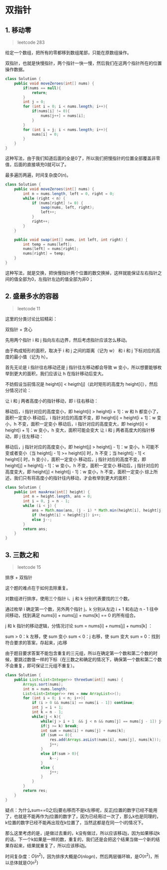 # 双指针
## 1. 移动零
> leetcode 283

给定一个数组，把所有的零都移到数组尾部，只能在原数组操作。

双指针，也就是快慢指针，两个指针一快一慢，然后我们在这两个指针所在的位置操作数据。

```java
class Solution {
    public void moveZeroes(int[] nums) {
        if(nums == null){
            return;
        }
        int j = 0;
        for (int i = 0; i < nums.length; i++){
            if(nums[i] != 0){
                nums[j++] = nums[i];
            }
        }
        for (int i = j; i < nums.length; i++){
            nums[i] = 0;
        }
    }
}
```
这种写法，由于我们知道后面的全是0了，所以我们把慢指针的位置全部覆盖非零值，后面的直接填充0就可以了。

最多遍历两遍，时间复杂度$O(n)$。

```java
class Solution {
    public void moveZeroes(int[] nums) {
        int n = nums.length, left = 0, right = 0;
        while (right < n) {
            if (nums[right] != 0) {
                swap(nums, left, right);
                left++;
            }
            right++;
        }
    }

    public void swap(int[] nums, int left, int right) {
        int temp = nums[left];
        nums[left] = nums[right];
        nums[right] = temp;
    }
}
```

这种写法，就是交换，把快慢指针两个位置的数交换掉，这样就能保证左右指针之间的值全部为0，左指针左边的值全部为非0；

## 2. 盛最多水的容器

> leetcode 11

这里的分类讨论比较精彩：

双指针 + 贪心

先用两个指针 i 和 j 指向左右边界，然后考虑指针应该怎么移动。

由于构成矩形的面积，取决于 i 和 j 之间的距离（记为 w） 和 i 和 j 下标对应的高度的最小值（记为 h）。

首先无论是 i 指针往右移动还是 j 指针往左移动都会导致 w 变小，所以想要能够枚举到更大的面积，我们应该让 h 在指针移动后变大。

不妨假设当前情况是 height[i] < heigth[j]（此时矩形的高度为 height[i]），然后分情况讨论：

让 i 和 j 两者高度小的指针移动，即 i 往右移动：

移动后，i 指针对应的高度变小，即 height[i] > height[i + 1]：w 和 h 都变小了，面积一定变小
移动后，i 指针对应的高度不变，即 height[i] = height[i + 1]：w 变小，h 不变，面积一定变小
移动后，i 指针对应的高度变大，即 height[i] < height[i + 1]：w 变小，h 变大，面积可能会变大
让 i 和 j 两者高度大的指针移动，即 j 往左移动：

移动后，j 指针对应的高度变小，即 height[j] > height[j - 1]：w 变小，h 可能不变或者变小（当 height[j - 1] >= height[i] 时，h 不变；当 height[j - 1] < height[i] 时，h 变小），面积一定变小
移动后，j 指针对应的高度不变，即 height[j] = height[j - 1]：w 变小，h 不变，面积一定变小
移动后，j 指针对应的高度变大，即 height[j] < height[j - 1]：w 变小，h 不变，面积一定变小
综上所述，我们只有将高度小的指针往内移动，才会枚举到更大的面积：


```java
class Solution {
    public int maxArea(int[] height) {
        int n = height.length, ans = 0;
        int i = 0, j = n - 1;
        while (i < j) {
            ans = Math.max(ans, (j - i) * Math.min(height[i], height[j]));
            if (height[i] < height[j]) i++;
            else j--;
        }
        return ans;
    }
}
```

## 3. 三数之和

> leetcode 15

排序 + 双指针

这个题的难点在于如何去除重复。

对数组进行排序，使用三个指针 i、j 和 k 分别代表要找的三个数。

通过枚举 i 确定第一个数，另外两个指针 j，k 分别从左边 i + 1 和右边 n - 1 往中间移动，找到满足 nums[i] + nums[j] + nums[k] == 0 的所有组合。

j 和 k 指针的移动逻辑，分情况讨论 sum = nums[i] + nums[j] + nums[k] ：

sum > 0：k 左移，使 sum 变小
sum < 0：j 右移，使 sum 变大
sum = 0：找到符合要求的答案，存起来，j右移

由于题目要求答案不能包含重复的三元组，所以在确定第一个数和第二个数的时候，要跳过数值一样的下标（在三数之和确定的情况下，确保第一个数和第二个数不会重复，即可保证三元组不重复）。

```java
class Solution {
    public List<List<Integer>> threeSum(int[] nums) {
        Arrays.sort(nums);
        int n = nums.length;
        List<List<Integer>> res = new ArrayList<>();
        for (int i = 0; i < n; i++){
            if (i > 0 && nums[i] == nums[i - 1]) continue;
            int j = i + 1; 
            int k = n - 1;
            while(j < k){
                while(j > i + 1  && j < n && nums[j] == nums[j - 1]) j++;
                if(j >= k) break;
                int sum = nums[i] + nums[j] + nums[k];
                if (sum == 0){
                    res.add(Arrays.asList(nums[i], nums[j], nums[k]));
                    j++;
                }
                else if(sum > 0){
                    k--;
                }
                else {
                    j++;
                }
            }
        } 
        return res;
    }
}
```
疑点：为什么sum==0之后j要右移而不是k左移呢，反正j位置的数字已经不能用了，也就是不能再作为j位置的数字了，因为已经用过一次了，那么k也是同理的，k位置的数字已经不能再出现在k位置了，当然这都是在同一个i的情况下。

那么这里考虑的是，j是做过去重的，k没有做过，所以应该移动j，因为如果移动k的话，下一个k如果是一样的数，重复的，我们还是会把这个结果当做一个新的结果存起来，结果就重复了，所以应该移动j。

时间复杂度：$O(n^2)$，因为排序大概是$O(nlogn)$，然后两层循环嘛，是$O(n^2)$，所以总体就是$O(n^2)$

## 


